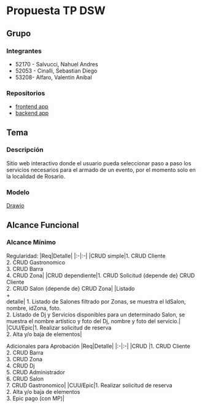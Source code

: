 # Propuesta TP DSW

## Grupo
### Integrantes
* 52170 - Salvucci, Nahuel Andres
* 52053 - Cinalli, Sebastian Diego
* 53208- Alfaro, Valentin Anibal


### Repositorios
* [frontend app](https://github.com/SebaCinalli/FrontEnd-tp-dsw.git)
* [backend app](https://github.com/SebaCinalli/BackEnd-tp-dsw.git)

## Tema
### Descripción
Sitio web interactivo donde el usuario pueda seleccionar paso a paso los servicios necesarios para el armado de un evento, por el momento solo en la localidad de Rosario.

### Modelo
[Drawio](https://drive.google.com/file/d/10gddmn0Piiaaxf0Mnc5eGESThUVNHqKU/view?usp=sharing)

## Alcance Funcional 

### Alcance Mínimo


Regularidad:
|Req|Detalle|
|:-|:-|
|CRUD simple|1. CRUD Cliente<br>2. CRUD Gastronomico<br>3. CRUD Barra<br>4. CRUD Zona|
|CRUD dependiente|1. CRUD Solicitud {depende de} CRUD Cliente<br>2. CRUD Salon {depende de} CRUD Zona|
|Listado<br>+<br>detalle| 1. Listado de Salones filtrado por Zonas, se muestra el IdSalon, nombre, idZona, foto.<br> 2. Listado de Dj y Servicios disponibles para un determinado Salon, se muestra el nombre artístico y foto del Dj, nombre y foto del servicio.|
|CUU/Epic|1. Realizar solicitud de reserva<br>2. Alta y/o baja de elementos|


Adicionales para Aprobación
|Req|Detalle|
|:-|:-|
|CRUD |1. CRUD Cliente<br>2. CRUD Barra<br>3. CRUD Zona<br>4. CRUD Dj<br>5. CRUD Administrador<br>6. CRUD Salon<br>7. CRUD Gastronomico|
|CUU/Epic|1. Realizar solicitud de reserva<br>2. Alta y/o baja de elementos<br>3. Epic pago (con MP)|


